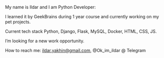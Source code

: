 My name is Ildar and I am Python Developer:

I learned it by GeekBrains during 1 year course and currently working on my pet projects.

Current tech stack Python, Django, Flask, MySQL, Docker, HTML, CSS, JS.

I’m looking for a new work opportunity.

How to reach me: ildar.yakhin@gmail.com, @Ok_im_ildar @ Telegram
